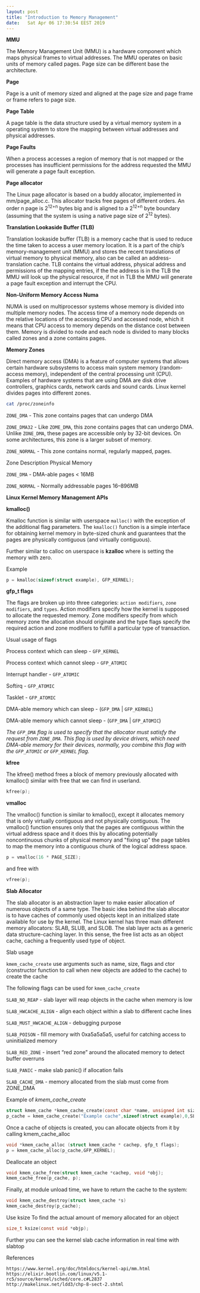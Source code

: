 ```yaml
---
layout: post
title: "Introduction to Memory Management"
date:	Sat Apr 06 17:30:54 EEST 2019
---
```


**MMU**

The Memory Management Unit (MMU) is a hardware component which maps physical frames to virtual addresses. The MMU operates on basic units of memory called pages. Page size can be different base the architecture.

**Page**

Page is a unit of memory sized and aligned at the page size and page frame or frame refers to page size.

**Page Table**

A page table is the data structure used by a virtual memory system in a operating system to store the mapping between virtual addresses and physical addresses.

**Page Faults**

When a process accesses a region of memory that is not mapped or the processes has insufficient permissions for the address requested the MMU will generate a page fault exception.

**Page allocator**

The Linux page allocator is based on a buddy allocator, implemented in mm/page_alloc.c. This allocator tracks free pages of different orders. An order n page is 2<sup>12+n</sup> bytes big and is aligned to a 2<sup>12+n</sup> byte boundary (assuming that the system is using a native page size of 2<sup>12</sup> bytes).

**Translation Lookaside Buffer (TLB)**

Translation lookaside buffer (TLB) is a memory cache that is used to reduce the time taken to access a user memory location. It is a part of the chip’s memory-management unit (MMU) and stores the recent translations of virtual memory to physical memory, also can be called an address-translation cache. TLB contains the virtual address, physical address and permissions of the mapping entries, if the the address is in the TLB the MMU will look up the physical resource, if not in TLB the MMU will generate a page fault exception and interrupt the CPU.

**Non-Uniform Memory Access Numa**

NUMA is used on multiprocessor systems whose memory is divided into multiple memory nodes. The access time of a memory node depends on the relative locations of the accessing CPU and accessed node, which it means that CPU access to memory depends on the distance cost between them. Memory is divided to node and each node is divided to many blocks called zones and a zone contains pages.

**Memory Zones**

Direct memory access (DMA) is a feature of computer systems that allows certain hardware subsystems to access main system memory (random-access memory), independent of the central processing unit (CPU). 
Examples of hardware systems that are using DMA are disk drive controllers, graphics cards, network cards and sound cards.
Linux kernel divides pages into different zones.

```bash
cat /proc/zoneinfo
```

`ZONE_DMA` - This zone contains pages that can undergo DMA

`ZONE_DMA32` - Like `ZOME_DMA`, this zone contains pages that can undergo DMA. Unlike `ZONE_DMA`, these pages are accessible only by 32-bit devices. On some architectures, this zone is a larger subset of memory.

`ZONE_NORMAL` - This zone contains normal, regularly mapped, pages.

Zone Description Physical Memory

`ZONE_DMA` - DMA-able pages < 16MB

`ZONE_NORMAL` - Normally addressable pages 16–896MB

**Linux Kernel Memory Management APIs**

**kmalloc()**

Kmalloc function is similar with userspace `malloc()` with the exception of the additional flag parameters. The `kmalloc()` function is a simple interface for obtaining kernel memory in byte-sized chunk and guarantees that the pages are physically contiguous (and virtually contiguous). 

Further similar to calloc on userspace is **kzalloc** where is setting the memory with zero.

Example
```c
p = kmalloc(sizeof(struct example), GFP_KERNEL); 
```
	
**gfp_t flags**

The flags are broken up into three categories: `action modifiers`, `zone modifiers`, and `types`. Action modifiers specify how the kernel is supposed to allocate the requested memory. Zone modifiers specify from which memory zone the allocation should originate and the type flags specify the required action and zone modifiers to fulfill a particular type of transaction.

Usual usage of flags

Process context which can sleep - `GFP_KERNEL`

Process context which cannot sleep - `GFP_ATOMIC`

Interrupt handler - `GFP_ATOMIC`

Softirq - `GFP_ATOMIC`

Tasklet -  `GFP_ATOMIC`

DMA-able memory which can sleep - (`GFP_DMA` | `GFP_KERNEL`)

DMA-able memory which cannot sleep - (`GFP_DMA` | `GFP_ATOMIC`)

*The `GFP_DMA` flag is used to specify that the allocator must satisfy the request from `ZONE_DMA`. This flag is used by device drivers, which need DMA-able memory for their devices, normally, you combine this flag with the `GFP_ATOMIC` or `GFP_KERNEL` flag.*

**kfree**

The kfree() method frees a block of memory previously allocated with kmalloc() similar with free that we can find in userland.

```c
kfree(p);
```

**vmalloc**

The vmalloc() function is similar to kmalloc(), except it allocates memory that is only virtually contiguous and not physically contiguous. The vmalloc() function ensures only that the pages are contiguous within the virtual address space and it does this by allocating potentially noncontinuous chunks of physical memory and "fixing up" the page tables to map the memory into a contiguous chunk of the logical address space.

```c
p = vmalloc(16 * PAGE_SIZE);
```

and free with

```c 
vfree(p);
```


**Slab Allocator**

The slab allocator is an abstraction layer to make easier allocation of numerous objects of a same type. 
The basic idea behind the slab allocator is to have caches of commonly used objects kept in an initialized state available for use by the kernel. The Linux kernel has three main different memory allocators: SLAB, SLUB, and SLOB. The slab layer acts as a generic data structure-caching layer. In this sense, the free list acts as an object cache, caching a frequently used type of object. 

Slab usage

`kmem_cache_create` use arguments such as name, size, flags and ctor (constructor function to call when new objects are added to the cache) to create the cache

The following flags can be used for `kmem_cache_create`

`SLAB_NO_REAP` - slab layer will reap objects in the cache when memory is low

`SLAB_HWCACHE_ALIGN` - align each object within a slab to different cache lines

`SLAB_MUST_HWCACHE_ALIGN` - debugging purpose

`SLAB_POISON` - fill memory with 0xa5a5a5a5, useful for catching access to uninitialized memory

`SLAB_RED_ZONE` - insert “red zone” around the allocated memory to detect buffer overruns

`SLAB_PANIC` - make slab panic() if allocation fails

`SLAB_CACHE_DMA` - memory allocated from the slab must come from ZONE_DMA


Example of *kmem_cache_create*

```c
struct kmem_cache *kmem_cache_create(const char *name, unsigned int size, unsigned int align,slab_flags_t flags, void (*ctor)(void *));
p_cache = kmem_cache_create("Example cache",sizeof(struct example),0,SLAB_HWCACHE_ALIGN,NULL_NULL);
```

Once a cache of objects is created, you can allocate objects from it by calling kmem_cache_alloc

```c
void *kmem_cache_alloc (struct kmem_cache * cachep, gfp_t flags);
p = kmem_cache_alloc(p_cache,GFP_KERNEL);
```

Deallocate an object

```c
void kmem_cache_free(struct kmem_cache *cachep, void *obj);
kmem_cache_free(p_cache, p);
```

Finally, at module unload time, we have to return the cache to the system:

```c
void kmem_cache_destroy(struct kmem_cache *s)
kmem_cache_destroy(p_cache);
```
Use ksize To find the actual amount of memory allocated for an object

```c
size_t ksize(const void *objp);
```

Further you can see the kernel slab cache information in real time with slabtop

References

	https://www.kernel.org/doc/htmldocs/kernel-api/mm.html
	https://elixir.bootlin.com/linux/v5.1-rc5/source/kernel/sched/core.c#L2837
	http://makelinux.net/ldd3/chp-8-sect-2.shtml

